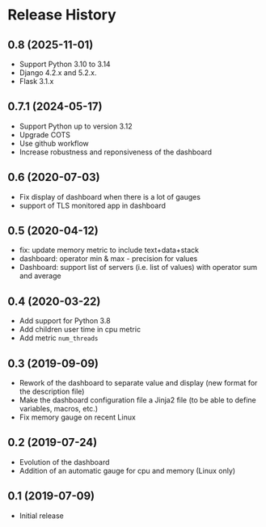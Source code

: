 
Release History
===============

0.8 (2025-11-01)
----------------

- Support Python 3.10 to 3.14
- Django 4.2.x and 5.2.x.
- Flask 3.1.x

0.7.1 (2024-05-17)
------------------

- Support Python up to version 3.12
- Upgrade COTS
- Use github workflow
- Increase robustness and reponsiveness of the dashboard

0.6 (2020-07-03)
----------------

- Fix display of dashboard when there is a lot of gauges
- support of TLS monitored app in dashboard

0.5 (2020-04-12)
----------------

- fix: update memory metric to include text+data+stack
- dashboard: operator min & max - precision for values
- Dashboard: support list of servers (i.e. list of values) with operator sum and average

0.4 (2020-03-22)
----------------

- Add support for Python 3.8
- Add children user time in cpu metric
- Add metric ``num_threads``

0.3 (2019-09-09)
----------------

- Rework of the dashboard to separate value and display (new format for the description file)
- Make the dashboard configuration file a Jinja2 file (to be able to define variables, macros, etc.)
- Fix memory gauge on recent Linux

0.2 (2019-07-24)
----------------

- Evolution of the dashboard
- Addition of an automatic gauge for cpu and memory (Linux only)

0.1 (2019-07-09)
----------------

- Initial release

